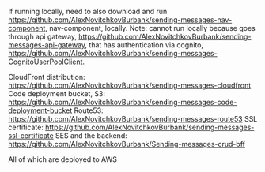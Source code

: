 If running locally, need to also download and run https://github.com/AlexNovitchkovBurbank/sending-messages-nav-component, nav-component, locally.
Note: cannot run locally because goes through api gateway, https://github.com/AlexNovitchkovBurbank/sending-messages-api-gateway, that has authentication via cognito, https://github.com/AlexNovitchkovBurbank/sending-messages-CognitoUserPoolClient.

CloudFront distribution: https://github.com/AlexNovitchkovBurbank/sending-messages-cloudfront
Code deployment bucket, S3: https://github.com/AlexNovitchkovBurbank/sending-messages-code-deployment-bucket
Route53: https://github.com/AlexNovitchkovBurbank/sending-messages-route53
SSL certificate: https://github.com/AlexNovitchkovBurbank/sending-messages-ssl-certificate
SES and the backend: https://github.com/AlexNovitchkovBurbank/Sending-messages-crud-bff

All of which are deployed to AWS
